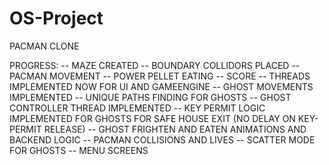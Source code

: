# OS-Project

PACMAN CLONE

PROGRESS:
-- MAZE CREATED
-- BOUNDARY COLLIDORS PLACED
-- PACMAN MOVEMENT
-- POWER PELLET EATING 
-- SCORE 
-- THREADS IMPLEMENTED NOW FOR UI AND GAMEENGINE
-- GHOST MOVEMENTS IMPLEMENTED 
-- UNIQUE PATHS FINDING FOR GHOSTS
-- GHOST CONTROLLER THREAD IMPLEMENTED
-- KEY PERMIT LOGIC IMPLEMENTED FOR GHOSTS FOR SAFE HOUSE EXIT (NO DELAY ON KEY-PERMIT RELEASE)
-- GHOST FRIGHTEN AND EATEN ANIMATIONS AND BACKEND LOGIC
-- PACMAN COLLISIONS AND LIVES 
-- SCATTER MODE FOR GHOSTS
-- MENU SCREENS
